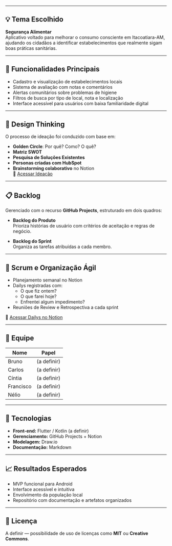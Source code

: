 
---

## 💡 Tema Escolhido

**Segurança Alimentar**  
Aplicativo voltado para melhorar o consumo consciente em Itacoatiara-AM, ajudando os cidadãos a identificar estabelecimentos que realmente sigam boas práticas sanitárias.

---

## 🚀 Funcionalidades Principais

- Cadastro e visualização de estabelecimentos locais
- Sistema de avaliação com notas e comentários
- Alertas comunitários sobre problemas de higiene
- Filtros de busca por tipo de local, nota e localização
- Interface acessível para usuários com baixa familiaridade digital

---

## 🧠 Design Thinking

O processo de ideação foi conduzido com base em:

- **Golden Circle**: Por quê? Como? O quê?
- **Matriz SWOT**
- **Pesquisa de Soluções Existentes**
- **Personas criadas com HubSpot**
- **Brainstorming colaborativo** no Notion  
  🔗 [Acessar Ideação](https://link-do-notion.com)

---

## 📋 Backlog

Gerenciado com o recurso **GitHub Projects**, estruturado em dois quadros:

- **Backlog do Produto**  
  Prioriza histórias de usuário com critérios de aceitação e regras de negócio.

- **Backlog do Sprint**  
  Organiza as tarefas atribuídas a cada membro.

---

## 📅 Scrum e Organização Ágil

- Planejamento semanal no Notion
- Dailys registradas com:
  - O que fiz ontem?
  - O que farei hoje?
  - Enfrentei algum impedimento?
- Reuniões de Review e Retrospectiva a cada sprint

🔗 [Acessar Dailys no Notion](https://link-do-notion-dailys.com)

---

## 👥 Equipe

| Nome      | Papel                  |
|-----------|------------------------|
| Bruno     | (a definir)            |
| Carlos    | (a definir)            |
| Cíntia    | (a definir)            |
| Francisco | (a definir)            |
| Nélio     | (a definir)            |

---

## 📱 Tecnologias

- **Front-end:** Flutter / Kotlin (a definir)
- **Gerenciamento:** GitHub Projects + Notion
- **Modelagem:** Draw.io
- **Documentação:** Markdown

---

## 📈 Resultados Esperados

- MVP funcional para Android
- Interface acessível e intuitiva
- Envolvimento da população local
- Repositório com documentação e artefatos organizados

---

## 🧾 Licença

A definir — possibilidade de uso de licenças como **MIT** ou **Creative Commons**.
